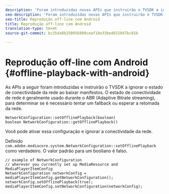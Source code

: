 ```yaml
---
description: 'Foram introduzidas novas APIs que instruirão o TVSDK a ignorar o estado de conectividade da rede ao baixar manifestos. '
seo-description: 'Foram introduzidas novas APIs que instruirão o TVSDK a ignorar o estado de conectividade da rede ao baixar manifestos. '
seo-title: Reprodução off-line com Android
title: Reprodução off-line com Android
translation-type: tm+mt
source-git-commit: bc35da8b258056809ceaf18e33bed631047bc81b

---
```



# Reprodução off-line com Android {#offline-playback-with-android}

As APIs a seguir foram introduzidas e instruirão o TVSDK a ignorar o estado de conectividade da rede ao baixar manifestos. O estado de conectividade de rede é geralmente usado durante o ABR (Adaptive Bitrate streaming), para determinar se é necessário tentar um fallback ou esperar a retomada da rede.

```
NetworkConfiguration::setOfflinePlayback(boolean)
boolean NetworkConfiguration::getOfflinePlayback()
```

Você pode ativar essa configuração e ignorar a conectividade da rede.

Definido `com.adobe.mediacore.system.NetworkConfiguration::setOfflinePlayback` como verdadeiro. O valor padrão para um booliano é falso.

```
// example of NetworkConfiguration
// wherever you currently set up MediaResource and MediaPlayerItemConfig
NetworkConfiguration networkConfig = mediaPlayerItemConfig.getNetworkConfiguration();
networkConfig.setOfflinePlayback(true);
mediaPlayerItemConfig.setNetworkConfiguration(networkConfig);
```
